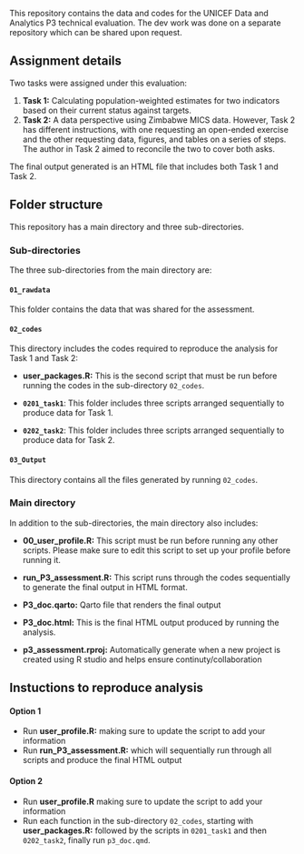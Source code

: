 This repository contains the data and codes for the UNICEF Data and Analytics P3 technical evaluation. The dev work was done on a separate repository which can be shared upon request.

## Assignment details

Two tasks were assigned under this evaluation:

1. **Task 1:** Calculating population-weighted estimates for two indicators based on their current status against targets.
2. **Task 2:** A data perspective using Zimbabwe MICS data. However, Task 2 has different instructions, with one requesting an open-ended exercise and the other requesting data, figures, and tables on a series of steps. The author in Task 2 aimed to reconcile the two to cover both asks.

The final output generated is an HTML file that includes both Task 1 and Task 2.

## Folder structure

This repository has a main directory and three sub-directories.

### **Sub-directories**

The three sub-directories from the main directory are:

#### **`01_rawdata`**

This folder contains the data that was shared for the assessment.

#### **`02_codes`**

This directory includes the codes required to reproduce the analysis for Task 1 and Task 2:

- **user_packages.R:** This is the second script that must be run before running the codes in the sub-directory `02_codes`.

- **`0201_task1`**: This folder includes three scripts arranged sequentially to produce data for Task 1. 
- **`0202_task2`**: This folder includes three scripts arranged sequentially to produce data for Task 2.

#### **`03_Output`**

This directory contains all the files generated by running `02_codes`.

### **Main directory**
In addition to the sub-directories, the main directory also includes:

- **00_user_profile.R:** This script must be run before running any other scripts. Please make sure to edit this script to set up your profile before running it.
  
- **run_P3_assessment.R:** This script runs through the codes sequentially to generate the final output in HTML format.

- **P3_doc.qarto:** Qarto file that renders the final output

- **P3_doc.html:** This is the final HTML output produced by running the analysis.

- **p3_assessment.rproj:** Automatically generate when a new project is created using R studio and helps ensure continuty/collaboration


## Instuctions to reproduce analysis

#### Option 1
- Run **user_profile.R:** making sure to update the script to add your information
- Run **run_P3_assessment.R:** which will sequentially run through all scripts and produce the final HTML output

#### Option 2
- Run **user_profile.R** making sure to update the script to add your information
- Run each function in the sub-directory `02_codes`, starting with **user_packages.R:** followed by the scripts in `0201_task1` and then `0202_task2`, finally run `p3_doc.qmd`.
